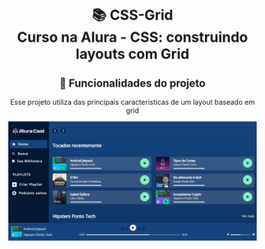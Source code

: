 <h1 align="center">
📚 CSS-Grid<br/>
Curso na Alura - CSS: construindo layouts com Grid
</h1>

<div align="center">

## 🔨 Funcionalidades do projeto

 Esse projeto utiliza das principais caracteristicas de um layout baseado em grid

![Grid layout](grid-layout.png)
</div>
